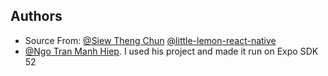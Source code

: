 
## Authors

- Source From: [@Siew Theng Chun](https://github.com/siewtheng)  [@little-lemon-react-native](https://github.com/siewtheng/little-lemon-react-native)
- [@Ngo Tran Manh Hiep](https://github.com/JayceNgo). I used his project and made it run on Expo SDK 52  
